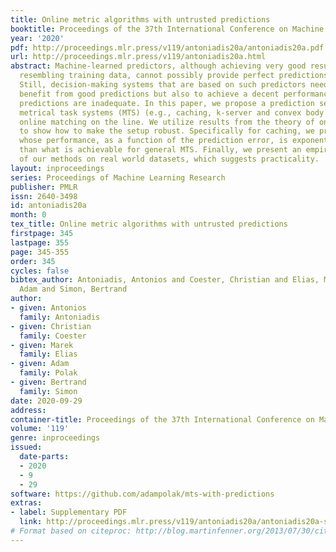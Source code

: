 ```yaml
---
title: Online metric algorithms with untrusted predictions
booktitle: Proceedings of the 37th International Conference on Machine Learning
year: '2020'
pdf: http://proceedings.mlr.press/v119/antoniadis20a/antoniadis20a.pdf
url: http://proceedings.mlr.press/v119/antoniadis20a.html
abstract: Machine-learned predictors, although achieving very good results for inputs
  resembling training data, cannot possibly provide perfect predictions in all situations.
  Still, decision-making systems that are based on such predictors need not only to
  benefit from good predictions but also to achieve a decent performance when the
  predictions are inadequate. In this paper, we propose a prediction setup for arbitrary
  metrical task systems (MTS) (e.g., caching, k-server and convex body chasing) and
  online matching on the line. We utilize results from the theory of online algorithms
  to show how to make the setup robust. Specifically for caching, we present an algorithm
  whose performance, as a function of the prediction error, is exponentially better
  than what is achievable for general MTS. Finally, we present an empirical evaluation
  of our methods on real world datasets, which suggests practicality.
layout: inproceedings
series: Proceedings of Machine Learning Research
publisher: PMLR
issn: 2640-3498
id: antoniadis20a
month: 0
tex_title: Online metric algorithms with untrusted predictions
firstpage: 345
lastpage: 355
page: 345-355
order: 345
cycles: false
bibtex_author: Antoniadis, Antonios and Coester, Christian and Elias, Marek and Polak,
  Adam and Simon, Bertrand
author:
- given: Antonios
  family: Antoniadis
- given: Christian
  family: Coester
- given: Marek
  family: Elias
- given: Adam
  family: Polak
- given: Bertrand
  family: Simon
date: 2020-09-29
address: 
container-title: Proceedings of the 37th International Conference on Machine Learning
volume: '119'
genre: inproceedings
issued:
  date-parts:
  - 2020
  - 9
  - 29
software: https://github.com/adampolak/mts-with-predictions
extras:
- label: Supplementary PDF
  link: http://proceedings.mlr.press/v119/antoniadis20a/antoniadis20a-supp.pdf
# Format based on citeproc: http://blog.martinfenner.org/2013/07/30/citeproc-yaml-for-bibliographies/
---
```

